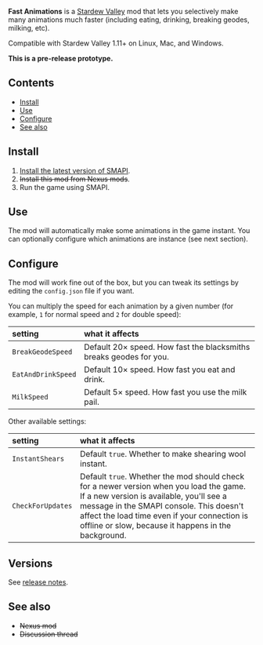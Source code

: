 ﻿**Fast Animations** is a [Stardew Valley](http://stardewvalley.net/) mod that lets you selectively
make many animations much faster (including eating, drinking, breaking geodes, milking, etc).

Compatible with Stardew Valley 1.11+ on Linux, Mac, and Windows.

**This is a pre-release prototype.**

## Contents
* [Install](#install)
* [Use](#use)
* [Configure](#configure)
* [See also](#see-also)

## Install
1. [Install the latest version of SMAPI](https://github.com/Pathoschild/SMAPI/releases).
2. <s>Install this mod from Nexus mods</s>.
3. Run the game using SMAPI.

## Use
The mod will automatically make some animations in the game instant. You can optionally configure
which animations are instance (see next section).

## Configure
The mod will work fine out of the box, but you can tweak its settings by editing the `config.json`
file if you want.

You can multiply the speed for each animation by a given number (for example, `1` for normal speed
and `2` for double speed):

setting           | what it affects
:---------------- | :------------------
`BreakGeodeSpeed` | Default 20× speed. How fast the blacksmiths breaks geodes for you.
`EatAndDrinkSpeed` | Default 10× speed. How fast you eat and drink.
`MilkSpeed` | Default 5× speed. How fast you use the milk pail.

Other available settings:

setting           | what it affects
:---------------- | :------------------
`InstantShears` | Default `true`. Whether to make shearing wool instant.
`CheckForUpdates` | Default `true`. Whether the mod should check for a newer version when you load the game. If a new version is available, you'll see a message in the SMAPI console. This doesn't affect the load time even if your connection is offline or slow, because it happens in the background.

## Versions
See [release notes](release-notes.md).

## See also
* <s>Nexus mod</s>
* <s>Discussion thread</s>
